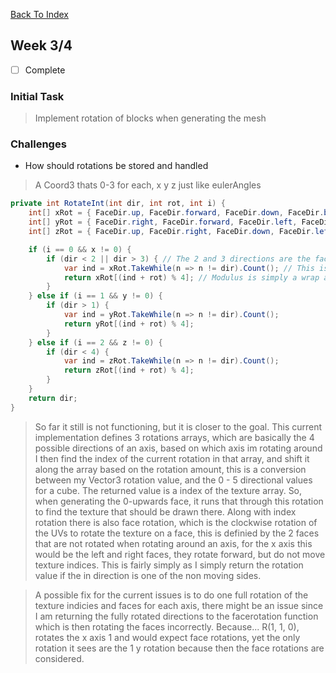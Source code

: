 [Back To Index](../index.md)

## Week 3/4
- [ ] Complete

### Initial Task
> Implement rotation of blocks when generating the mesh

### Challenges
- How should rotations be stored and handled
> A Coord3 thats 0-3 for each, x y z just like eulerAngles
```csharp
private int RotateInt(int dir, int rot, int i) {
    int[] xRot = { FaceDir.up, FaceDir.forward, FaceDir.down, FaceDir.backward }; // Every possible rotation of the X axis. 
    int[] yRot = { FaceDir.right, FaceDir.forward, FaceDir.left, FaceDir.backward };
    int[] zRot = { FaceDir.up, FaceDir.right, FaceDir.down, FaceDir.left };

    if (i == 0 && x != 0) {
        if (dir < 2 || dir > 3) { // The 2 and 3 directions are the faces that are rotated, rather than their texture index.
            var ind = xRot.TakeWhile(n => n != dir).Count(); // This is just an IndexOf();
            return xRot[(ind + rot) % 4]; // Modulus is simply a wrap around, instead of 0 1 2 3 4 5 6 its 0 1 2 3 0 1 2
        }
    } else if (i == 1 && y != 0) {
        if (dir > 1) {
            var ind = yRot.TakeWhile(n => n != dir).Count();
            return yRot[(ind + rot) % 4];
        }
    } else if (i == 2 && z != 0) {
        if (dir < 4) {
            var ind = zRot.TakeWhile(n => n != dir).Count();
            return zRot[(ind + rot) % 4];
        }
    }
    return dir;
}
```
> So far it still is not functioning, but it is closer to the goal.
> This current implementation defines 3 rotations arrays, which are basically the 4 possible directions of an axis, based on which axis im rotating around I then find the index of the current rotation in that array, and shift it along the array based on the rotation amount, this is a conversion between my Vector3 rotation value, and the 0 - 5 directional values for a cube. The returned value is a index of the texture array. So, when generating the 0-upwards face, it runs that through this rotation to find the texture that should be drawn there. 
> Along with index rotation there is also face rotation, which is the clockwise rotation of the UVs to rotate the texture on a face, this is definied by the 2 faces that are not rotated when rotating around an axis, for the x axis this would be the left and right faces, they rotate forward, but do not move texture indices. This is fairly simply as I simply return the rotation value if the in direction is one of the non moving sides.

> A possible fix for the current issues is to do one full rotation of the texture indicies and faces for each axis, there might be an issue since I am returning the fully rotated directions to the facerotation function which is then rotating the faces incorrectly. Because... R(1, 1, 0), rotates the x axis 1 and would expect face rotations, yet the only rotation it sees are the 1 y rotation because then the face rotations are considered.